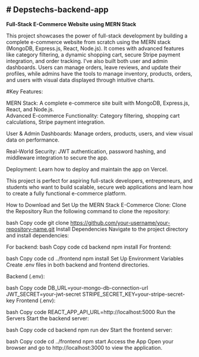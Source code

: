 **﻿# Depstechs-backend-app**
-----------------------------------------------


**Full-Stack E-Commerce Website using MERN Stack**

This project showcases the power of full-stack development by building a complete e-commerce website from scratch using the MERN stack (MongoDB, Express.js, React, Node.js). It comes with advanced features like category filtering, a dynamic shopping cart, secure Stripe payment integration, and order tracking. I’ve also built both user and admin dashboards. Users can manage orders, leave reviews, and update their profiles, while admins have the tools to manage inventory, products, orders, and users with visual data displayed through intuitive charts.

#Key Features:

MERN Stack: A complete e-commerce site built with MongoDB, Express.js, React, and Node.js.
\
Advanced E-commerce Functionality: Category filtering, shopping cart calculations, Stripe payment integration.

User & Admin Dashboards: Manage orders, products, users, and view visual data on performance.

Real-World Security: JWT authentication, password hashing, and middleware integration to secure the app.

Deployment: Learn how to deploy and maintain the app on Vercel.

This project is perfect for aspiring full-stack developers, entrepreneurs, and students who want to build scalable, secure web applications and learn how to create a fully functional e-commerce platform.

How to Download and Set Up the MERN Stack E-Commerce Clone:
Clone the Repository Run the following command to clone the repository:

bash
Copy code
git clone https://github.com/your-username/your-repository-name.git
Install Dependencies Navigate to the project directory and install dependencies:

For backend:
bash
Copy code
cd backend
npm install
For frontend:

bash
Copy code
cd ../frontend
npm install
Set Up Environment Variables Create .env files in both backend and frontend directories.

Backend (.env):

bash
Copy code
DB_URL=your-mongo-db-connection-url
JWT_SECRET=your-jwt-secret
STRIPE_SECRET_KEY=your-stripe-secret-key
Frontend (.env):

bash
Copy code
REACT_APP_API_URL=http://localhost:5000
Run the Servers Start the backend server:

bash
Copy code
cd backend
npm run dev
Start the frontend server:

bash
Copy code
cd ../frontend
npm start
Access the App Open your browser and go to http://localhost:3000 to view the application.

